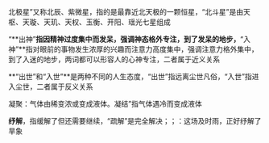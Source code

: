 

北极星”又称北辰、紫微星，指的是最靠近北天极的一颗恒星，“北斗星”是由天枢、天璇、天玑、天权、玉衡、开阳、瑶光七星组成

“**出神”**指因精神过度集中而发呆，强调神态格外专注，到了发呆的地步，**“入神”**指对眼前的事物发生浓厚的兴趣而注意力高度集中，强调注意力格外集中，到了入迷的地步，两词都可以形容人的心神专注，二者属于近义关系

**“出世”和“入世”**是两种不同的人生态度，“出世”指远离尘世凡俗，“入世”指进入尘世，二者属于反义关系



凝聚：气体由稀变浓或变成液体。凝结”指气体遇冷而变成液体

**纾解**，指缓解了但还需要继续，“疏解”是完全解决；；：这场及时雨，正好纾解了旱象